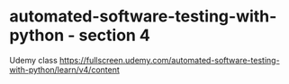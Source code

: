 # automated-software-testing-with-python - section 4

Udemy class https://fullscreen.udemy.com/automated-software-testing-with-python/learn/v4/content